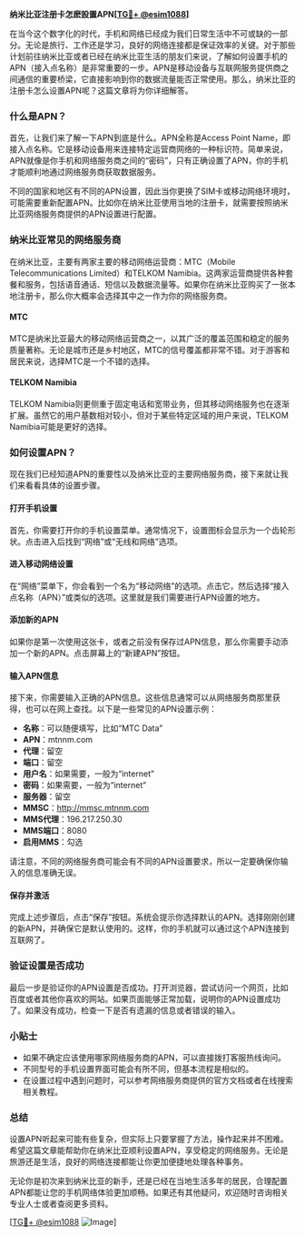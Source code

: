 **纳米比亚注册卡怎麽設置APN[[TG💪+ @esim1088](https://t.me/s/esim1088)]**

在当今这个数字化的时代，手机和网络已经成为我们日常生活中不可或缺的一部分。无论是旅行、工作还是学习，良好的网络连接都是保证效率的关键。对于那些计划前往纳米比亚或者已经在纳米比亚生活的朋友们来说，了解如何设置手机的APN（接入点名称）是非常重要的一步。APN是移动设备与互联网服务提供商之间通信的重要桥梁，它直接影响到你的数据流量能否正常使用。那么，纳米比亚的注册卡怎么设置APN呢？这篇文章将为你详细解答。

### 什么是APN？

首先，让我们来了解一下APN到底是什么。APN全称是Access Point Name，即接入点名称。它是移动设备用来连接特定运营商网络的一种标识符。简单来说，APN就像是你手机和网络服务商之间的“密码”，只有正确设置了APN，你的手机才能顺利地通过网络服务商获取数据服务。

不同的国家和地区有不同的APN设置，因此当你更换了SIM卡或移动网络环境时，可能需要重新配置APN。比如你在纳米比亚使用当地的注册卡，就需要按照纳米比亚网络服务商提供的APN设置进行配置。

### 纳米比亚常见的网络服务商

在纳米比亚，主要有两家主要的移动网络运营商：MTC（Mobile Telecommunications Limited）和TELKOM Namibia。这两家运营商提供各种套餐和服务，包括语音通话、短信以及数据流量等。如果你在纳米比亚购买了一张本地注册卡，那么你大概率会选择其中之一作为你的网络服务商。

#### MTC
MTC是纳米比亚最大的移动网络运营商之一，以其广泛的覆盖范围和稳定的服务质量著称。无论是城市还是乡村地区，MTC的信号覆盖都非常不错。对于游客和居民来说，选择MTC是一个不错的选择。

#### TELKOM Namibia
TELKOM Namibia则更侧重于固定电话和宽带业务，但其移动网络服务也在逐渐扩展。虽然它的用户基数相对较小，但对于某些特定区域的用户来说，TELKOM Namibia可能是更好的选择。

### 如何设置APN？

现在我们已经知道APN的重要性以及纳米比亚的主要网络服务商，接下来就让我们来看看具体的设置步骤。

#### 打开手机设置
首先，你需要打开你的手机设置菜单。通常情况下，设置图标会显示为一个齿轮形状。点击进入后找到“网络”或“无线和网络”选项。

#### 进入移动网络设置
在“网络”菜单下，你会看到一个名为“移动网络”的选项。点击它，然后选择“接入点名称（APN）”或类似的选项。这里就是我们需要进行APN设置的地方。

#### 添加新的APN
如果你是第一次使用这张卡，或者之前没有保存过APN信息，那么你需要手动添加一个新的APN。点击屏幕上的“新建APN”按钮。

#### 输入APN信息
接下来，你需要输入正确的APN信息。这些信息通常可以从网络服务商那里获得，也可以在网上查找。以下是一些常见的APN设置示例：

- **名称**：可以随便填写，比如“MTC Data”
- **APN**：mtnnm.com
- **代理**：留空
- **端口**：留空
- **用户名**：如果需要，一般为“internet”
- **密码**：如果需要，一般为“internet”
- **服务器**：留空
- **MMSC**：http://mmsc.mtnnm.com
- **MMS代理**：196.217.250.30
- **MMS端口**：8080
- **启用MMS**：勾选

请注意，不同的网络服务商可能会有不同的APN设置要求，所以一定要确保你输入的信息准确无误。

#### 保存并激活
完成上述步骤后，点击“保存”按钮。系统会提示你选择默认的APN。选择刚刚创建的新APN，并确保它是默认使用的。这样，你的手机就可以通过这个APN连接到互联网了。

### 验证设置是否成功

最后一步是验证你的APN设置是否成功。打开浏览器，尝试访问一个网页，比如百度或者其他你喜欢的网站。如果页面能够正常加载，说明你的APN设置成功了。如果没有成功，检查一下是否有遗漏的信息或者错误的输入。

### 小贴士

- 如果不确定应该使用哪家网络服务商的APN，可以直接拨打客服热线询问。
- 不同型号的手机设置界面可能会有所不同，但基本流程是相似的。
- 在设置过程中遇到问题时，可以参考网络服务商提供的官方文档或者在线搜索相关教程。

### 总结

设置APN听起来可能有些复杂，但实际上只要掌握了方法，操作起来并不困难。希望这篇文章能帮助你在纳米比亚顺利设置APN，享受稳定的网络服务。无论是旅游还是生活，良好的网络连接都能让你更加便捷地处理各种事务。

无论你是初次来到纳米比亚的新手，还是已经在当地生活多年的居民，合理配置APN都能让您的手机网络体验更加顺畅。如果还有其他疑问，欢迎随时咨询相关专业人士或者查阅更多资料。

[[TG💪+ @esim1088](https://t.me/s/esim1088) ![Image](https://i.postimg.cc/4NQfJmqS/Snipaste-2025-05-13-00-14-12.png)]